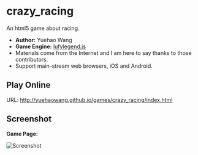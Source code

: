 # crazy_racing
An html5 game about racing.

- **Author:** Yuehao Wang
- **Game Engine:** [lufylegend.js](http://lufylegend.com/lufylegend)
- Materials come from the Internet and I am here to say thanks to those contributors.
- Support main-stream web browsers, iOS and Android.

## Play Online
URL: http://yuehaowang.github.io/games/crazy_racing/index.html

## Screenshot
**Game Page:**

![Screenshot](http://yuehaowang.github.io/images/demo/crazy_racing1.png)
